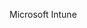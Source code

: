 <Token xmlns:xlink="http://www.w3.org/1999/xlink">Microsoft Intune</Token>

<!--HONumber=May16_HO2-->


